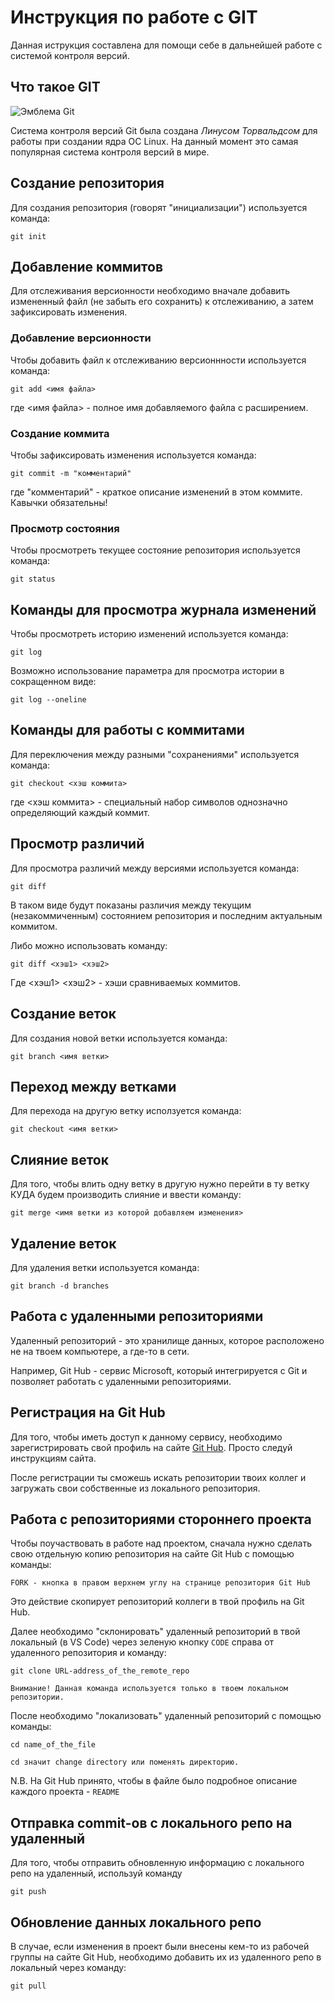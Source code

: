 # **Инструкция по работе с GIT**

Данная иструкция составлена для помощи себе в дальнейшей работе с системой контроля версий.

## Что такое GIT

![Эмблема Git](git.JPG)

Система контроля версий Git была создана *Линусом Торвальдсом* для работы при создании ядра ОС Linux. На данный момент это самая популярная система контроля версий в мире.

## Создание репозитория

Для создания репозитория (говорят "инициализации") используется команда:

    git init

## Добавление коммитов

Для отслеживания версионности необходимо вначале добавить измененный файл (не забыть его сохранить) к отслеживанию, а затем зафиксировать изменения.

### Добавление версионности

Чтобы добавить файл к отслеживанию версионнности используется команда:

    git add <имя файла>

где <имя файла> - полное имя добавляемого файла с расширением.

### Создание коммита

Чтобы зафиксировать изменения используется команда:

    git commit -m "комментарий"

где "комментарий" - краткое описание изменений в этом коммите. Кавычки обязательны!

### Просмотр состояния

Чтобы просмотреть текущее состояние репозитория используется команда:

    git status

## Команды для просмотра журнала изменений

Чтобы просмотреть историю изменений используется команда:

    git log

Возможно использование параметра для просмотра истории в сокращенном виде:

    git log --oneline

## Команды для работы с коммитами

Для переключения между разными "сохранениями" используется команда:

    git checkout <хэш коммита>

где <хэш коммита> - специальный набор символов однозначно определяющий каждый коммит.

## Просмотр различий

Для просмотра различий между версиями используется команда:

    git diff

В таком виде будут показаны различия между текущим (незакоммиченным) состоянием репозитория и последним актуальным коммитом.

Либо можно использовать команду:

    git diff <хэш1> <хэш2>

Где <хэш1> <хэш2> - хэши сравниваемых коммитов.

## Создание веток

Для создания новой ветки используется команда:

    git branch <имя ветки>

## Переход между ветками

Для перехода на другую ветку исползуется команда:

    git checkout <имя ветки>

## Слияние веток

Для того, чтобы влить одну ветку в другую нужно перейти в ту ветку КУДА будем производить слияние и ввести команду:

    git merge <имя ветки из которой добавляем изменения>

## Удаление веток

Для удаления ветки используется команда:
    
    git branch -d branches

## Работа с удаленными репозиториями

Удаленный репозиторий - это  хранилище данных, которое расположено не на твоем компьютере, а где-то в сети. 

Например, Git Hub - сервис Microsoft, который интегрируется с Git и позволяет работать с удаленными репозиториями.

## Регистрация на Git Hub

Для того, чтобы иметь доступ к данному сервису, необходимо зарегистрировать свой профиль на сайте [Git Hub](https://github.com/). Просто следуй инструкциям сайта.

После регистрации ты сможешь искать репозитории твоих коллег и загружать свои собственные из локального репозитория.

## Работа с репозиториями стороннего проекта

Чтобы поучаствовать в работе над проектом, сначала нужно сделать свою отдельную копию репозитория на сайте Git Hub с помощью команды:

    FORK - кнопка в правом верхнем углу на странице репозитория Git Hub

Это действие скопирует репозиторий коллеги в твой профиль на Git Hub.

Далее необходимо "склонировать" удаленный репозиторий в твой локальный (в VS Code) через зеленую кнопку `CODE` справа от удаленного репозитория и команду:

    git clone URL-address_of_the_remote_repo

    Внимание! Данная команда используется только в твоем локальном репозитории.

После необходимо "локализовать" удаленный репозиторий с помощью команды:

    cd name_of_the_file

    сd значит change directory или поменять директорию.

N.B. На Git Hub принято, чтобы в файле было подробное описание каждого проекта - `README` 

## Отправка commit-ов c локального репо на удаленный

Для того, чтобы отправить обновленную информацию с локального репо на удаленный, используй команду      

    git push

## Обновление данных локального репо

В случае, если изменения в проект были внесены кем-то из рабочей группы на сайте Git Hub, необходимо добавить их из удаленного репо в локальный через команду:

    git pull
    